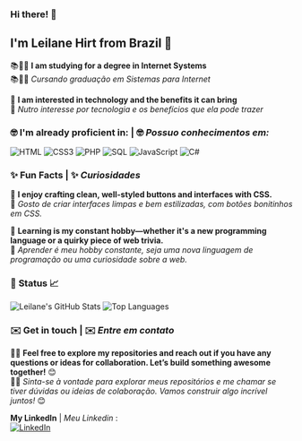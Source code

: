 ### Hi there! 👋
## I'm Leilane Hirt from Brazil 📍
📚👩‍💻 __I am studying for a degree in Internet Systems__  
📚👩‍💻 _Cursando graduação em Sistemas para Internet_  

💭 __I am interested in technology and the benefits it can bring__  
💭 _Nutro interesse por tecnologia e os benefícios que ela pode trazer_

### 🤓 __I'm already proficient in:__   |   🤓 _Possuo conhecimentos em:_

![HTML](https://img.shields.io/badge/-HTML-E34F26?logo=html5&logoColor=white)
![CSS3](https://img.shields.io/badge/-CSS3-1572B6?logo=css3&logoColor=white)
![PHP](https://img.shields.io/badge/-PHP-777BB4?logo=php&logoColor=white)
![SQL](https://img.shields.io/badge/-SQL-D95E32?logo=database&logoColor=white)
![JavaScript](https://img.shields.io/badge/-JavaScript-F7DF1E?logo=javascript&logoColor=black)
![C#](https://img.shields.io/badge/-C%23-239120?logo=csharp&logoColor=white)

### ✨ **Fun Facts** | ✨ _Curiosidades_
🎀 __I enjoy crafting clean, well-styled buttons and interfaces with CSS.__  
🎀 _Gosto de criar interfaces limpas e bem estilizadas, com botões bonitinhos em CSS._  

📒 __Learning is my constant hobby—whether it's a new programming language or a quirky piece of web trivia.__  
📒 _Aprender é meu hobby constante, seja uma nova linguagem de programação ou uma curiosidade sobre a web._

### 🚀 **Status** 📈

![Leilane's GitHub Stats](https://github-readme-stats.vercel.app/api?username=leilanehirt&show_icons=true)
![Top Languages](https://github-readme-stats.vercel.app/api/top-langs/?username=leilanehirt&layout=compact)

### ✉️ **Get in touch** | ✉️ _Entre em contato_ 

🙋‍♀️ **Feel free to explore my repositories and reach out if you have any questions or ideas for collaboration. Let’s build something awesome together!** 😊   
🙋‍♀️ _Sinta-se à vontade para explorar meus repositórios e me chamar se tiver dúvidas ou ideias de colaboração. Vamos construir algo incrível juntos!_ 😊

**My LinkedIn** | _Meu Linkedin_ :  
[![LinkedIn](https://img.shields.io/badge/-Leilane_Hirt-blue?style=flat-square&logo=Linkedin&logoColor=white&link=https://www.linkedin.com/in/leilanehirt)](https://www.linkedin.com/in/leilanehirt)

